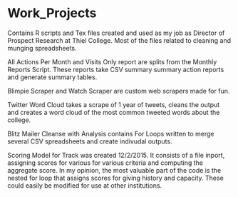 # Work_Projects
Contains R scripts and Tex files created and used as my job as Director of Prospect Research at Thiel College.
Most of the files related to cleaning and munging spreadsheets. 

All Actions Per Month and Visits Only report are splits from the Monthly Reports Script. These reports take CSV summary 
summary action reports and generate summary tables. 

Blimpie Scraper and Watch Scraper are custom web scrapers made for fun.

Twitter Word Cloud takes a scrape of 1 year of tweets, cleans the output and creates a word cloud of the most common tweeted 
words about the college.

Blitz Mailer Cleanse with Analysis contains For Loops written to merge several CSV spreadsheets and create indivudal outputs. 

Scoring Model for Track was created 12/2/2015. It consists of a file inport, assigning scores for various for various criteria and computing the aggregate score. In my opinion, the most valuable part of the code is the nested for loop that assigns scores for giving history and capacity. These could easily be modified for use at other institutions. 
